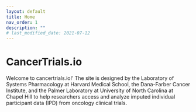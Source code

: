 ```yaml
---
layout: default
title: Home
nav_order: 1
description: ""
# last_modified_date: 2021-07-12
---
```


<!-- UIkit CSS -->
<link rel="stylesheet" href="https://cdn.jsdelivr.net/npm/uikit@3.6.22/dist/css/uikit.min.css" />

# CancerTrials.io

Welcome to cancertrials.io!’
The site is designed by the Laboratory of Systems Pharmacology at Harvard Medical School, the Dana-Farber Cancer Institute, and the Palmer Laboratory at University of North Carolina at Chapel Hill to help researchers access and analyze imputed individual participant data (IPD) from oncology clinical trials.



